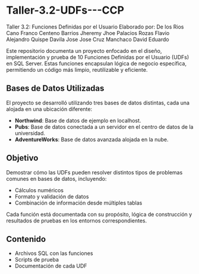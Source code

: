 # Taller-3.2-UDFs---CCP
Taller 3.2: Funciones Definidas por el Usuario
Elaborado por:
De los Rios Cano Franco
Centeno Barrios Jheremy Jhoe
Palacios Rozas Flavio Alejandro
Quispe Davila Jose Jose
Cruz Manchaco David Eduardo

Este repositorio documenta un proyecto enfocado en el diseño, implementación y prueba de 10 Funciones Definidas por el Usuario (UDFs) en SQL Server. Estas funciones encapsulan lógica de negocio específica, permitiendo un código más limpio, reutilizable y eficiente.

## Bases de Datos Utilizadas

El proyecto se desarrolló utilizando tres bases de datos distintas, cada una alojada en una ubicación diferente:
- **Northwind**: Base de datos de ejemplo en localhost.
- **Pubs**: Base de datos conectada a un servidor en el centro de datos de la universidad.
- **AdventureWorks**: Base de datos avanzada alojada en la nube.

## Objetivo

Demostrar cómo las UDFs pueden resolver distintos tipos de problemas comunes en bases de datos, incluyendo:
- Cálculos numéricos
- Formato y validación de datos
- Combinación de información desde múltiples tablas

Cada función está documentada con su propósito, lógica de construcción y resultados de pruebas en los entornos correspondientes.
## Contenido

- Archivos SQL con las funciones
- Scripts de prueba
- Documentación de cada UDF

